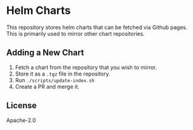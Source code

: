 # Helm Charts

This repository stores helm charts that can be fetched via Github pages. This is primarily used to mirror other chart repositories.

## Adding a New Chart

 1. Fetch a chart from the repository that you wish to mirror.
 2. Store it as a `.tgz` file in the repository.
 3. Run `./scripts/update-index.sh`
 4. Create a PR and merge it.

## License

Apache-2.0
